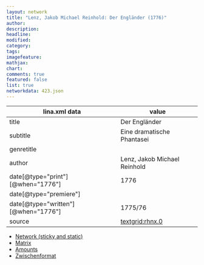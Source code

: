 ```yaml
---
layout: network
title: "Lenz, Jakob Michael Reinhold: Der Engländer (1776)"
author:
description:
headline:
modified:
category:
tags:
imagefeature: 
mathjax: 
chart: 
comments: true
featured: false
list: true
networkdata: 423.json
---
```

lina.xml data  | value
------------- | -------------
title|Der Engländer
subtitle|Eine dramatische Phantasei
genretitle|
author|Lenz, Jakob Michael Reinhold
date[@type="print"][@when="1776"]|1776
date[@type="premiere"]|
date[@type="written"][@when="1776"]|1775/76
source|[textgrid:rhnx.0](https://textgridlab.org/1.0/tgcrud-public/rest/textgrid:rhnx.0/data)



* [Network (sticky and static)](/linas/network423)
* [Matrix](/linas/matrix423)
* [Amounts](/linas/amount423)
* [Zwischenformat](/linas/lina423 )

